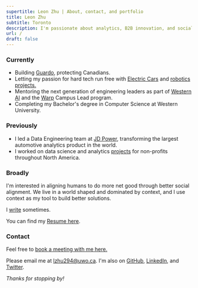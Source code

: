 ```yaml
---
supertitle: Leon Zhu | About, contact, and portfolio
title: Leon Zhu
subtitle: Toronto
description: I'm passionate about analytics, B2B innovation, and social computing.
url: /
draft: false
---
```



### Currently

- Building <a href="https://guardo.ca" class="button ~info">Guardo</a>, protecting Canadians.
- Letting my passion for hard tech run free with [Electric Cars](/portfolio/regen) and <a href="https://x.com/sincethestudy/status/1889740418784334241" class="button ~info">robotics projects.</a>
- Mentoring the next generation of engineering leaders as part of [Western AI](/portfolio/wai) and the [Warp](/portfolio/warp) Campus Lead program.
- Completing my Bachelor's degree in Computer Science at Western University.

### Previously

- I led a Data Engineering team at [JD Power](/portfolio/jdpower), transforming the largest automotive analytics product in the world.
- I worked on data science and analytics [projects](/portfolio/pangea) for non-profits throughout North America.

### Broadly

I'm interested in aligning humans to do more net good through better social alignment. We live in a world shaped and dominated by context, and I use context as my tool to build better solutions. 

I [write](/blog) sometimes.

You can find my [Resume here](/resume).


### Contact

Feel free to <a href="https://cal.com/leonz" class="button ~info">book a meeting with me here.</a>

Please email me at [lzhu294@uwo.ca](mailto:lzhu294@uwo.ca). I'm also on [GitHub](https://github.com/lehzhu), [LinkedIn](https://www.linkedin.com/in/leon-zhu/), and [Twitter](https://x.com/towheretobegin). 



_Thanks for stopping by!_
